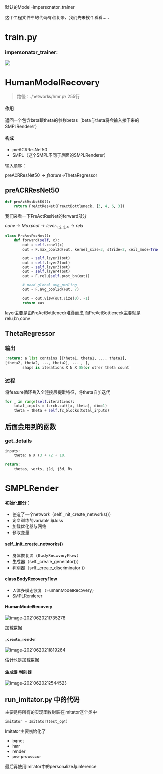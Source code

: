 

默认的Model=impersonator_trainer

这个工程文件中的代码有点复杂，我们先来挨个看看…..

# train.py

### impersonator_trainer:

![](https://gitee.com/Black_Friday/blog/raw/master/image/image-20210620212915727.png)

# HumanModelRecovery

> 路径：./networks/hmr.py    255行

#### 作用

返回一个包含beta跟theta的参数betas（beta与theta将会输入接下来的SMPLRenderer）

#### 构成

- preACRResNet50
- SMPL（这个SMPL不同于后面的SMPLRenderer）

输入顺序：

preACRResNet50$\longrightarrow{feature}\longrightarrow$ThetaRegressor

## preACRResNet50

```python
def preActResNet50():
    return PreActResNet(PreActBottleneck, [3, 4, 6, 3])
```

我们来看一下PreActResNet的forward部分

$conv\longrightarrow{Maxpool}\longrightarrow{laver_{1,2,3,4}}\longrightarrow{relu}$

```python
class PreActResNet():
    def forward(self, x):
        out = self.conv1(x)
        out = F.max_pool2d(out, kernel_size=3, stride=2, ceil_mode=True)

        out = self.layer1(out)
        out = self.layer2(out)
        out = self.layer3(out)
        out = self.layer4(out)
        out = F.relu(self.post_bn(out))

        # need global avg_pooling
        out = F.avg_pool2d(out, 7)

        out = out.view(out.size(0), -1)
        return out
```

layer主要是由PreActBottleneck堆叠而成,而PreActBottleneck主要就是relu,bn,conv

## ThetaRegressor

### 输出

```python
:return: a list contains [[theta1, theta1, ..., theta1],
[theta2, theta2, ..., theta2], ... , ],
        shape is iterations X N X 85(or other theta count)
```

### 过程

将feature循环丢入全连接层提取特征，将theta自加迭代

```python
for _ in range(self.iterations):
    total_inputs = torch.cat([x, theta], dim=1)
    theta = theta + self.fc_blocks(total_inputs)
```

## 后面会用到的函数

### get_details

```python
inputs:
    theta: N X (3 + 72 + 10)

return:
    thetas, verts, j2d, j3d, Rs
```





# SMPLRender



#### 初始化部分：

- 创造了一个network（self._init_create_networks()）
- 定义训练的variable 与loss
- 加载优化器与网络
- 预取变量

#### self._init_create_networks()

- 身体恢复流（BodyRecoveryFlow）
- 生成器（self._create_generator()）
- 判别器（self._create_discriminator()）

#### class BodyRecoveryFlow

- 人体多模态恢复（HumanModelRecovery）
- SMPLRenderer

#### HumanModelRecovery

![image-20210620211735278](https://gitee.com/Black_Friday/blog/raw/master/image/image-20210620211735278.png)

加载数据

#### _create_render

![image-20210620211819264](https://gitee.com/Black_Friday/blog/raw/master/image/image-20210620211819264.png)

估计也是加载数据

#### 生成器 判别器

![image-20210620212544523](https://gitee.com/Black_Friday/blog/raw/master/image/image-20210620212544523.png)

## run_imitator.py 中的代码

主要是将所有的实现函数封装在Imitator这个类中

```python
imitator = Imitator(test_opt)
```

Imitator主要初始化了

- bgnet
- hmr
- render
- pre-processor

最后再使用Imitator中的personalize与inference

